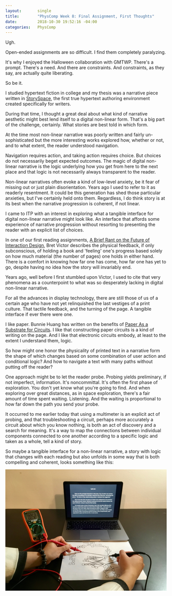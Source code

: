 ```yaml
---
layout:       single
title:        "PhysComp Week 8: Final Assignment, First Thoughts"
date:         2018-10-30 19:52:16 -04:00
categories:   PhysComp
---
```


Ugh.

Open-ended assignments are so difficult. I find them completely paralyzing.

It's why I enjoyed the Halloween collaboration with GMTWP. There's a prompt. There's a need. And there are constraints. And constraints, as they say, are actually quite liberating.

So be it.

I studied hypertext fiction in college and my thesis was a narrative piece written in [StorySpace](http://www.eastgate.com/storyspace/), the first true hypertext authoring environment created specifically for writers.

During that time, I thought a great deal about what kind of narrative aesthetic might best lend itself to a digital non-linear form. That's a big part of the challenge, certainly. What stories are best told in which form.

At the time most non-linear narrative was poorly written and fairly un-sophisticated but the more interesting works explored how, whether or not, and to what extent, the reader understood navigation.

Navigation requires action, and taking action requires choice. But choices do not necessarily beget expected outcomes. The magic of digital non-linear narrative is the logic underlying how you get from here to the next place and that logic is not necessarily always transparent to the reader.

Non-linear narratives often evoke a kind of low-level anxiety, be it fear of missing out or just plain disorientation. Years ago I used to refer to it as readerly resentment. It could be this generation has shed those particular anxieties, but I've certainly held onto them. Regardless, I do think story is at its best when the narrative progression is coherent, if not linear.

I came to ITP with an interest in exploring what a tangible interface for digital non-linear narrative might look like. An interface that affords some experience of narrative progression without resorting to presenting the reader with an explicit list of choices.

In one of our first reading assignments, [A Brief Rant on the Future of Interaction Design](http://worrydream.com/ABriefRantOnTheFutureOfInteractionDesign/), Bret Victor describes the physical feedback, if only subconscious, of holding a book and 'feeling' one's progress based solely on how much material (the number of pages) one holds in either hand. There is a comfort in knowing how far one has come, how far one has yet to go, despite having no idea how the story will invariably end.

Years ago, well before I first stumbled upon Victor, I used to cite that very phenomena as a counterpoint to what was so desperately lacking in digital non-linear narrative.

For all the advances in display technology, there are still those of us of a certain age who have not yet relinquished the last vestiges of a print culture. That tactile feedback, and the turning of the page. A tangible interface if ever there were one.

I like paper. Bunnie Huang has written on the benefits of [Paper As a Substrate for Circuits](https://www.bunniestudios.com/blog/?p=5259). I like that constructing paper circuits is a kind of writing on the page. And I like that electronic circuits embody, at least to the extent I understand them, logic.

So how might one honor the physicality of printed text in a narrative form the shape of which changes based on some combination of user action and conditional logic? And how to navigate a text with many paths without putting off the reader?

One approach might be to let the reader probe. Probing yields preliminary, if not imperfect, information. It's noncommittal. It's often the first phase of exploration. You don't yet know what you're going to find. And when exploring over great distances, as in space exploration, there's a fair amount of time spent waiting. Listening. And the waiting is proportional to how far down the path you send your probe.

It occurred to me earlier today that using a multimeter is an explicit act of probing, and that troubleshooting a circuit, perhaps more accurately a circuit about which you know nothing, is both an act of discovery and a search for meaning. It's a way to map the connections between individual components connected to one another according to a specific logic and taken as a whole, tell a kind of story.

So maybe a tangible interface for a non-linear narrative, a story with logic that changes with each reading but also unfolds in some way that is both compelling and coherent, looks something like this:

![image-title-here](/assets/images/IMG_3635.jpg)
